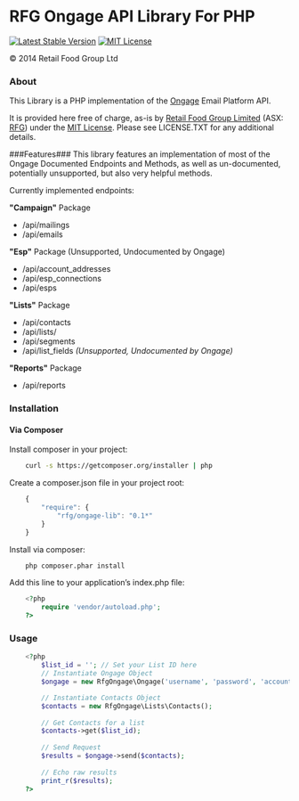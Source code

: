 RFG Ongage API Library For PHP
======================
[![Latest Stable Version](http://img.shields.io/packagist/v/rfg/ongage-lib.svg)](https://packagist.org/packages/rfg/ongage-lib) [![MIT License](http://img.shields.io/packagist/l/rfg/ongage-lib.svg)](http://opensource.org/licenses/mit-license.php)

© 2014 Retail Food Group Ltd

### About ###
This Library is a PHP implementation of the [Ongage](http://www.ongage.com) Email Platform API. 

It is provided here free of charge, as-is by [Retail Food Group Limited](http://www.rfg.com.au/) (ASX: [RFG](http://www.asx.com.au/asx/research/companyInfo.do?by=asxCode&asxCode=RFG)) under the [MIT License](http://opensource.org/licenses/mit-license.php). Please see LICENSE.TXT for any additional details.

###Features###
This library features an implementation of most of the Ongage Documented Endpoints and Methods, as well as un-documented, potentially unsupported, but also very helpful methods.

Currently implemented endpoints:

**"Campaign"** Package
* /api/mailings
* /api/emails

**"Esp"** Package (Unsupported, Undocumented by Ongage)
* /api/account_addresses
* /api/esp_connections
* /api/esps

 **"Lists"** Package
 * /api/contacts
 * /api/lists/
 * /api/segments
 * /api/list_fields *(Unsupported, Undocumented by Ongage)*
 
 **"Reports"** Package
 * /api/reports
 
### Installation ###

#### Via Composer ####
Install composer in your project:

```bash
    curl -s https://getcomposer.org/installer | php
```

Create a composer.json file in your project root:

```javascript
    {
        "require": {
            "rfg/ongage-lib": "0.1*"
        }
    }
```

Install via composer:

```bash
    php composer.phar install
```

Add this line to your application’s index.php file:

```php
    <?php
	    require 'vendor/autoload.php';
    ?>
```

### Usage ###

```php
    <?php
	    $list_id = ''; // Set your List ID here
	    // Instantiate Ongage Object
	    $ongage = new RfgOngage\Ongage('username', 'password', 'account_code');

		// Instantiate Contacts Object
	    $contacts = new RfgOngage\Lists\Contacts();
	    
	    // Get Contacts for a list
	    $contacts->get($list_id);
	    
	    // Send Request
	    $results = $ongage->send($contacts);
	    
	    // Echo raw results
	    print_r($results);
    ?>
```

